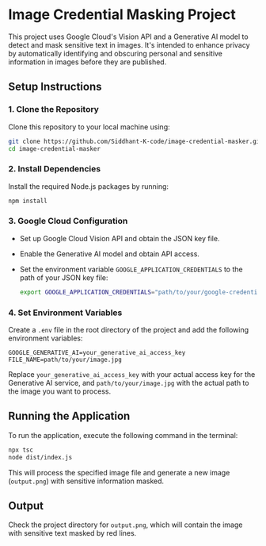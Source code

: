 # Image Credential Masking Project

This project uses Google Cloud's Vision API and a Generative AI model to detect and mask sensitive text in images. It's intended to enhance privacy by automatically identifying and obscuring personal and sensitive information in images before they are published.

## Setup Instructions

### 1. Clone the Repository

Clone this repository to your local machine using:

```bash
git clone https://github.com/Siddhant-K-code/image-credential-masker.git
cd image-credential-masker
```

### 2. Install Dependencies

Install the required Node.js packages by running:

```bash
npm install
```

### 3. Google Cloud Configuration

- Set up Google Cloud Vision API and obtain the JSON key file.
- Enable the Generative AI model and obtain API access.
- Set the environment variable `GOOGLE_APPLICATION_CREDENTIALS` to the path of your JSON key file:

  ```bash
  export GOOGLE_APPLICATION_CREDENTIALS="path/to/your/google-credentials.json"
  ```

### 4. Set Environment Variables

Create a `.env` file in the root directory of the project and add the following environment variables:

```plaintext
GOOGLE_GENERATIVE_AI=your_generative_ai_access_key
FILE_NAME=path/to/your/image.jpg
```

Replace `your_generative_ai_access_key` with your actual access key for the Generative AI service, and `path/to/your/image.jpg` with the actual path to the image you want to process.

## Running the Application

To run the application, execute the following command in the terminal:

```bash
npx tsc
node dist/index.js
```

This will process the specified image file and generate a new image (`output.png`) with sensitive information masked.

## Output

Check the project directory for `output.png`, which will contain the image with sensitive text masked by red lines.
